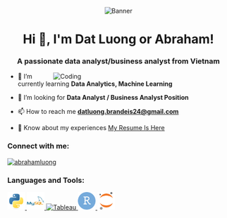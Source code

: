 <p align="center">
  <img src="https://wallpaperaccess.com/full/1325192.jpg" alt="Banner" width="500px">
</p>

<h1 align="center">Hi 👋, I'm Dat Luong or Abraham!</h1>
<h3 align="center">A passionate data analyst/business analyst from Vietnam</h3>
<img align="right" alt="Coding" width="400" src="https://i.pinimg.com/originals/e4/26/70/e426702edf874b181aced1e2fa5c6cde.gif")>

- 🌱 I’m currently learning **Data Analytics, Machine Learning**

- 🔭 I’m looking for **Data Analyst / Business Analyst Position**

- 📫 How to reach me **datluong.brandeis24@gmail.com**

- 📄 Know about my experiences [My Resume Is Here](https://drive.google.com/file/d/1cw8qoFPH20HY-KweiQqbGjiqAvlu5zB1/view?usp=sharing)

<h3 align="left">Connect with me:</h3>
<p align="left">
<a href="https://linkedin.com/in/abrahamluong" target="blank"><img align="center" src="https://raw.githubusercontent.com/rahuldkjain/github-profile-readme-generator/master/src/images/icons/Social/linked-in-alt.svg" alt="abrahamluong" height="30" width="40" /></a>
</p>

<h3 align="left">Languages and Tools:</h3>
<p align="left">
  <a href="https://www.python.org" target="_blank" rel="noreferrer">
    <img src="https://raw.githubusercontent.com/devicons/devicon/master/icons/python/python-original.svg" alt="python" width="40" height="40">
  </a>
  <a href="https://www.mysql.com/" target="_blank" rel="noreferrer">
    <img src="https://raw.githubusercontent.com/devicons/devicon/master/icons/mysql/mysql-original-wordmark.svg" alt="mysql" width="40" height="40">
  </a>
  <a href="https://raw.githubusercontent.com/simple-icons/simple-icons/develop/icons/tableau.svg" target="_blank" rel="noreferrer">
    <img src="https://raw.githubusercontent.com/simple-icons/simple-icons/develop/icons/tableau.svg" alt="Tableau" width="40" height="40">
  </a>
  <a href="https://www.rstudio.com/" target="_blank" rel="noreferrer">
    <img src="https://raw.githubusercontent.com/devicons/devicon/master/icons/rstudio/rstudio-original.svg" alt="RStudio" width="40" height="40">
  </a>
  <a href="https://jupyter.org/" target="_blank" rel="noreferrer">
    <img src="https://raw.githubusercontent.com/devicons/devicon/master/icons/jupyter/jupyter-original.svg" alt="Jupyter Notebook" width="40" height="40">
  </a>
</p>



